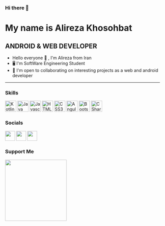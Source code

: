 ### Hi there 👋

My name is Alireza Khosohbat
===============================

ANDROID & WEB DEVELOPER
-----------------------------

*    Hello everyone 👋 , I'm Alireza from Iran
*   🖥️  I'm SoftWare Engineering Student 
*   🤝  I'm open to collaborating on interesting projects as a web and android developer

-----------------------------


                  
### Skills
<p align="left">
  <a href="https://kotlinlang.org/" target="_blank" rel="noreferrer"><img src="https://raw.githubusercontent.com/danielcranney/readme-generator/main/public/icons/skills/kotlin-colored.svg" width="36" height="36" alt="Kotlin" /></a>
    <a href="https://java.com/" target="_blank" rel="noreferrer"><img src="https://raw.githubusercontent.com/danielcranney/readme-generator/main/public/icons/skills/java-colored.svg" width="36" height="36" alt="Java" /></a>
<a href="https://developer.mozilla.org/en-US/docs/Web/JavaScript" target="_blank" rel="noreferrer"><img src="https://raw.githubusercontent.com/danielcranney/readme-generator/main/public/icons/skills/javascript-colored.svg" width="36" height="36" alt="Javascript" /></a>
  <a href="https://developer.mozilla.org/en-US/docs/Glossary/HTML5" target="_blank" rel="noreferrer"><img src="https://raw.githubusercontent.com/danielcranney/readme-generator/main/public/icons/skills/html5-colored.svg" width="36" height="36" alt="HTML5" /></a>
    <a href="https://developer.mozilla.org/en-US/docs/Web/CSS" target="_blank" rel="noreferrer"><img src="https://raw.githubusercontent.com/danielcranney/readme-generator/main/public/icons/skills/css3-colored.svg" width="36" height="36" alt="CSS3" /></a>
      <a href="https://www.python.org/" target="_blank" rel="noreferrer"><img src="https://user-images.githubusercontent.com/116371650/197295729-d15f0f19-cd44-4f7c-8567-29962932a0f7.png" width="36" height="36" alt="Angular" /></a>
          <a href="https://flutter.dev/" target="_blank" rel="noreferrer"><img src="https://user-images.githubusercontent.com/116371650/197295506-e64018c5-90b9-4575-bd4a-697144a9d147.png" width="36" height="36" alt="Bootstrap" /></a>
            <a href="https://docs.microsoft.com/en-us/dotnet/csharp/" target="_blank" rel="noreferrer"><img src="https://raw.githubusercontent.com/danielcranney/readme-generator/main/public/icons/skills/csharp-colored.svg" width="36" height="36" alt="CSharp" /></a>
</p>
                    
### Socials
                  
<p align="left">
    <a href="https://www.instagram.com/alireza.khoshsohbat" target="_blank" rel="noreferrer"><img src="https://raw.githubusercontent.com/danielcranney/readme-generator/main/public/icons/socials/instagram.svg" width="32" height="32" /></a>
<a href="https://www.github.com/a8k2so" target="_blank" rel="noreferrer"><img src="https://raw.githubusercontent.com/danielcranney/readme-generator/main/public/icons/socials/github-dark.svg" width="32" height="32" /></a>
  <a href="https://www.linkedin.com/in/alireza-khoshsohbat-a87942201" target="_blank" rel="noreferrer"><img src="https://raw.githubusercontent.com/danielcranney/readme-generator/main/public/icons/socials/linkedin.svg" width="32" height="32" /></a>
  
  
### Support Me
<a href="https://www.buymeacoffee.com/a8k2so"><img src="https://cdn.buymeacoffee.com/buttons/v2/default-yellow.png" width="200" /></a>
